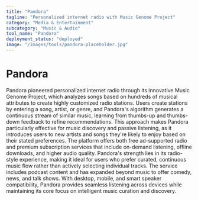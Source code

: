 ```yaml
---
title: "Pandora"
tagline: "Personalized internet radio with Music Genome Project"
category: "Media & Entertainment"
subcategory: "Music & Audio"
tool_name: "Pandora"
deployment_status: "deployed"
image: "/images/tools/pandora-placeholder.jpg"
---
```


# Pandora

Pandora pioneered personalized internet radio through its innovative Music Genome Project, which analyzes songs based on hundreds of musical attributes to create highly customized radio stations. Users create stations by entering a song, artist, or genre, and Pandora's algorithm generates a continuous stream of similar music, learning from thumbs-up and thumbs-down feedback to refine recommendations. This approach makes Pandora particularly effective for music discovery and passive listening, as it introduces users to new artists and songs they're likely to enjoy based on their stated preferences. The platform offers both free ad-supported radio and premium subscription services that include on-demand listening, offline downloads, and higher audio quality. Pandora's strength lies in its radio-style experience, making it ideal for users who prefer curated, continuous music flow rather than actively selecting individual tracks. The service includes podcast content and has expanded beyond music to offer comedy, news, and talk shows. With desktop, mobile, and smart speaker compatibility, Pandora provides seamless listening across devices while maintaining its core focus on intelligent music curation and discovery.
